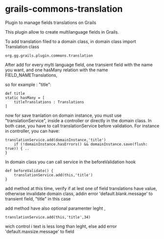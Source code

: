 grails-commons-translation
==========================

Plugin to manage fields translations on Grails

This plugin allow to create multilanguage fields in Grails.

To add translation filed to a domain class, in domain class import Translation class

    org.gg.grails.plugin.commons.translation
  
After add for every mylti language field,
one transient field with the name you want, and one hasMany relation
with the name FIELD_NAMETranslations,

so for example :  "title":

    def title
    static hasMany = [
        titleTranslations : Translations
    ]

now for save tranlation on domain instance, you must use "translationService", 
inside a controller or directly in the domain class.
In both case, you have to call translationService before validation.
For instance in controller, you can have:

    translationService.add(domainInstance,'title')
        if (!domainInstance.hasErrors() && domainInstance.save(flush: true)) { ..
    }
  
In domain class you can call service in the beforeValidation hook 

    def beforeValidate() {
        translationService.add(this,'title')
    }

add method at this time, verify if at lest one of field translations have value,
otherwise invalidate domain class, addin error 'default.blank.message' to transient field, "title" in this case

add method have also optional paramenter leght , 

    translationService.add(this,'title',34) 
  
wich control i text is less long than leght,
else add error  'default.maxsize.message' to field


